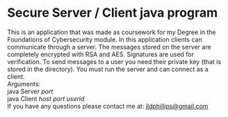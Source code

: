 # Secure Server / Client java program   
This is an application that was made as coursework for my Degree in the Foundations of Cybersecurity module. 
In this application clients can communicate through a server.
The messages stored on the server are completely encrypted with RSA and AES.
Signatures are used for verification.
To send messages to a user you need their private key (that is stored in the directory).
You must run the server and can connect as a client.   
Arguments:   
java Server *port*   
java Client *host* *port* *userid*    
If you have any questions please contact me at: jldphillips@gmail.com


